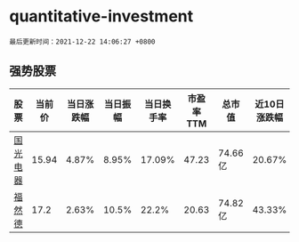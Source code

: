 # quantitative-investment

`最后更新时间：2021-12-22 14:06:27 +0800`

## 强势股票

|股票|当前价|当日涨跌幅|当日振幅|当日换手率|市盈率TTM|总市值|近10日涨跌幅|
|----|----|----|----|----|----|----|----|
|[国光电器](https://xueqiu.com/S/SZ002045)|15.94|4.87%|8.95%|17.09%|47.23|74.66亿|20.67%|
|[福然德](https://xueqiu.com/S/SH605050)|17.2|2.63%|10.5%|22.2%|20.63|74.82亿|43.33%|
